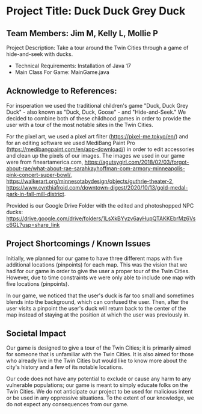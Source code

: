 # Project Title: Duck Duck Grey Duck
## Team Members: Jim M, Kelly L, Mollie P

 Project Description: Take a tour around the Twin Cities through a game of hide-and-seek with ducks.
 - Technical Requirements: Installation of Java 17
 - Main Class For Game: MainGame.java

## Acknowledge to References: 
For insperation we used the traditional children's game "Duck, Duck Grey Duck" - also known as "Duck, Duck, Goose" - and "Hide-and-Seek." We decided to combine both of these childhood games in order to provide the user with a tour of the most notable sites in the Twin Cities.

For the pixel art, we used a pixel art filter (https://pixel-me.tokyo/en/) and for an editing software we used MediBang Paint Pro (https://medibangpaint.com/en/app-download/) in order to edit accessories and clean up the pixels of our images. The images we used in our game were from fineartamerica.com, https://agutsygirl.com/2018/02/03/forgot-about-rae/what-about-rae-sarahkayhoffman-com-armory-minneapolis-pink-concert-super-bowl/, https://walkerart.org/minnesotabydesign/objects/guthrie-theater-2, https://www.cynthiafroid.com/downtown-digest/2020/10/13/gold-medal-park-in-fall-mill-district.

Provided is our Google Drive Folder with the edited and photoshopped NPC ducks: https://drive.google.com/drive/folders/1LsXkBYyzv6ayHupQTAKKEbrMz6Vsc6GL?usp=share_link

## Project Shortcomings / Known Issues
Initially, we planned for our game to have three different maps with five additional locations (pinpoints) for each map. This was the vision that we had for our game in order to give the user a proper tour of the Twin Cities. However, due to time constraints we were only able to include one map with five locations (pinpoints).

In our game, we noticed that the user's duck is far too small and sometimes blends into the background, which can confused the user. Then, after the user visits a pinpoint the user's duck will return back to the center of the map instead of staying at the position at which the user was previously in.

## Societal Impact
Our game is designed to give a tour of the Twin Cities; it is primarily aimed for someone that is unfamiliar with the Twin Cities. It is also aimed for those who already live in the Twin Cities but would like to know more about the city's history and a few of its notable locations.

Our code does not have any potential to exclude or cause any harm to any vulnerable populations; our game is meant to simply educate folks on the Twin Cities. We do not anticipate our project to be used for malicious intent or be used in any oppressive situations. To the extent of our knowledge, we do not expect any consequences from our game.